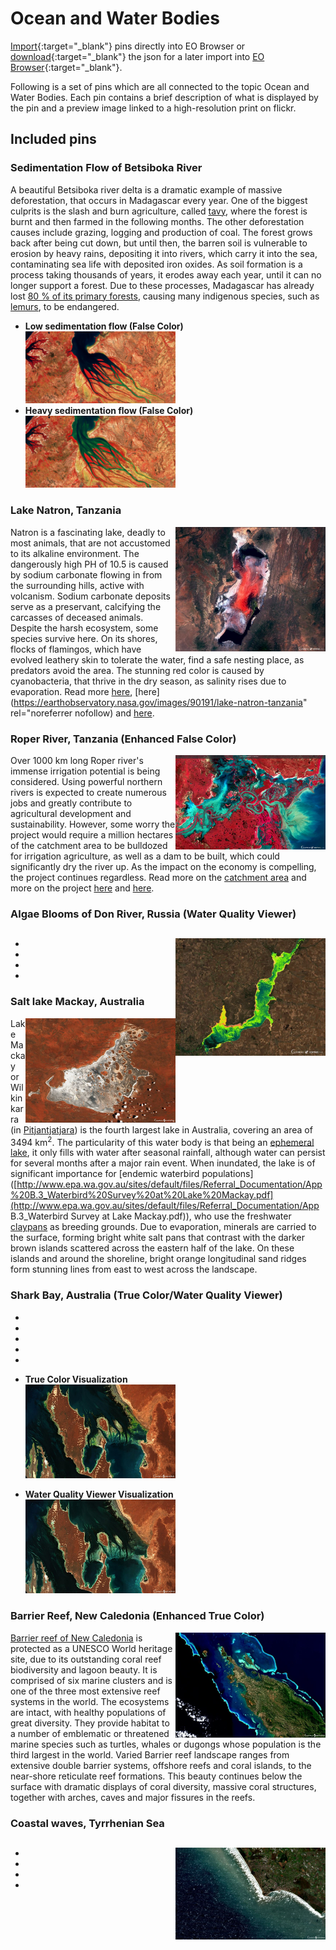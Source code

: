 # Ocean and Water Bodies 

[Import](https://apps.sentinel-hub.com/eo-browser/?sharedPinsListId=f2395499-7d59-43d7-9f6f-f1557ff34bae){:target="_blank"} pins directly into EO Browser or [download](Ocean_and_Water_Bodies.json){:target="_blank"} the json for a later import into [EO Browser](https://apps.sentinel-hub.com/eo-browser/?zoom=10&lat=41.9&lng=12.5&themeId=DEFAULT-THEME){:target="_blank"}.

Following is a set of pins which are all connected to the topic Ocean and Water Bodies. Each pin contains a brief description of what is displayed by the pin and a preview image linked to a high-resolution print on flickr.

## Included pins 

### Sedimentation Flow of Betsiboka River 

A beautiful Betsiboka river delta is a dramatic example of massive deforestation, that occurs in Madagascar every year. One of the biggest culprits is the slash and burn agriculture, called [tavy](https://www.madamagazine.com/en/english-tavy-kahlschlag-einer-insel/), where the forest is burnt and then farmed in the following months. The other deforestation causes include grazing, logging and production of coal. The forest grows back after being cut down, but until then, the barren soil is vulnerable to erosion by heavy rains, depositing it into rivers, which carry it into the sea, contaminating sea life with deposited iron oxides. As soil formation is a process taking thousands of years, it erodes away each year, until it can no longer support a forest. Due to these processes, Madagascar has already lost [80 % of its primary forests](https://www.eoi.es/blogs/guidopreti/2014/02/04/deforestation-in-madagascar-a-threat-to-its-biodiversity/), causing many indigenous species, such as [lemurs](https://monkeysandmountains.com/lemurs-madagascar/), to be endangered.

- **Low sedimentation flow (False Color)**\
[<img src="fig/betsiboka_low_thumbnail.jpg" width="240">](https://www.flickr.com/photos/sentinelhub/31984210167/in/album-72157715042342946/)
- **Heavy sedimentation flow (False Color)**\
[<img src="fig/betsiboka_high_thumbnail.jpg" width="240">](https://www.flickr.com/photos/sentinelhub/46200454534/in/album-72157715042342946/)


### Lake Natron, Tanzania
[<img src="fig/natron_thumbnail.jpg" align="right" width="240">](https://www.flickr.com/photos/sentinelhub/49378677431/in/album-72157715042342946/)
Natron is a fascinating lake, deadly to most animals, that are not accustomed to its alkaline environment. The dangerously high PH of 10.5 is caused by sodium carbonate flowing in from the surrounding hills, active with volcanism. Sodium carbonate deposits serve as a preservant, calcifying the carcasses of deceased animals. 
Despite the harsh ecosystem, some species survive here. On its shores, flocks of flamingos, which have evolved leathery skin to tolerate the water, find a safe nesting place, as predators avoid the area. The stunning red color is caused by cyanobacteria, that thrive in the dry season, as salinity rises due to evaporation. Read more [here](https://www.smithsonianmag.com/travel/flamingos-find-life-among-death-180959265/), [here](https://earthobservatory.nasa.gov/images/90191/lake-natron-tanzania" rel="noreferrer nofollow) and [here](https://www.livescience.com/40135-photographer-rick-brandt-lake-natron.html).

### Roper River, Tanzania (Enhanced False Color)
[<img src="fig/roper_river_thumbnail.jpg" align="right" width="240">](https://www.flickr.com/photos/sentinelhub/49263368336/in/album-72157715042342946/)
Over 1000 km long Roper river's immense irrigation potential is being considered. Using powerful northern rivers is expected to create numerous jobs and greatly contribute to agricultural development and sustainability. However, some worry the project would require a million hectares of the catchment area to be bulldozed for irrigation agriculture, as well as a dam to be built, which could significantly dry the river up. As the impact on the economy is compelling, the project continues regardless. Read more on the [catchment area](https://web.archive.org/web/20150401172739/http://lrm.nt.gov.au/__data/assets/pdf_file/0003/20766/overview4.pdf) and more on the project [here](https://www.irrigationaustralia.com.au/news/water-its-our-dam-shame) and [here](https://www.topendcoasts.org.au/concern_for_the_roper_river_abc_country_hour).

### Algae Blooms of Don River, Russia (Water Quality Viewer)
[<img src="fig/algae_blooms_donn_thumbnail.jpg" align="right" width="240">](https://www.flickr.com/photos/sentinelhub/49658162857/in/album-72157715042342946/)
-
-
-
-
-

### Salt lake Mackay, Australia
[<img src="fig/lake_mackay_thumbnail.jpg" align="right" width="240">](https://www.flickr.com/photos/sentinelhub/50097367736/in/album-72157715042342946/)
Lake Mackay or Wilkinkarra (in [Pitjantjatjara](https://ulurutoursaustralia.com.au/blog/the-culture-and-heritage-of-the-pitjantjatjara-in-central-australia/)) is the fourth largest lake in Australia, covering an area of  3494 km<sup>2</sup>. The particularity of this water body is that being an [ephemeral lake](https://www.sciencedirect.com/topics/earth-and-planetary-sciences/ephemeral-lake), it only fills with water after seasonal rainfall, although water can persist for several months after a major rain event.  When inundated, the lake is of significant importance for [endemic waterbird populations]([http://www.epa.wa.gov.au/sites/default/files/Referral_Documentation/App%20B.3_Waterbird%20Survey%20at%20Lake%20Mackay.pdf](http://www.epa.wa.gov.au/sites/default/files/Referral_Documentation/App B.3_Waterbird Survey at Lake Mackay.pdf)), who use the freshwater [claypans](https://www.merriam-webster.com/dictionary/claypan) as breeding grounds. Due to evaporation, minerals are carried to the surface, forming bright white salt pans that contrast with the darker brown islands scattered across the eastern half of the lake. On these islands and around the shoreline, bright orange longitudinal sand ridges form stunning lines from east to west across the landscape. 

### Shark Bay, Australia (True Color/Water Quality Viewer)
-
-
-
-
-

- **True Color Visualization**\
[<img src="fig/shark_bay_quality_thumbnail.jpg" width="240">](https://www.flickr.com/photos/sentinelhub/50096741223/in/album-72157715042342946/)

- **Water Quality Viewer Visualization**\
[<img src="fig/shark_bay_thumbnail.jpg" width="240">](https://www.flickr.com/photos/sentinelhub/50096780413/in/album-72157715042342946/)

### Barrier Reef, New Caledonia (Enhanced True Color)
[<img src="fig/barrier_reef_thumbnail.jpg" align="right" width="240">](https://www.flickr.com/photos/sentinelhub/50097616942/in/album-72157715042342946/)
[Barrier reef of New Caledonia](https://whc.unesco.org/en/list/1115/) is protected as a UNESCO World heritage site, due to its outstanding coral reef biodiversity and lagoon beauty. It is comprised of six marine clusters and is one of the three most extensive reef systems in the world. The ecosystems are intact, with healthy populations of great diversity. They provide habitat to a number of emblematic or threatened marine species such as turtles, whales or dugongs whose population is the third largest in the world.
Varied Barrier reef landscape ranges from extensive double barrier systems, offshore reefs and coral islands, to the near-shore reticulate reef formations. This beauty continues below the surface with dramatic displays of coral diversity, massive coral structures, together with arches, caves and major fissures in the reefs.

### Coastal waves, Tyrrhenian Sea
[<img src="fig/waves_thumbnail.jpg" align="right" width="240">](https://www.flickr.com/photos/sentinelhub/50097630327/in/album-72157715042342946/)
-
-
-
-
-
